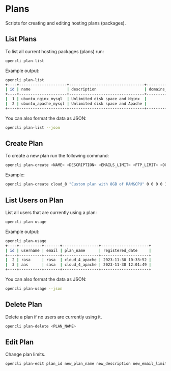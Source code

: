 # Plans

Scripts for creating and editing hosting plans (packages).

## List Plans

To list all current hosting packages (plans) run:

```bash
opencli plan-list
```

Example output:
```bash
opencli plan-list
+----+---------------------+---------------------------------+---------------+----------------+-------------+-----------+------------+--------------+----------+------+------+------------------+-----------+--------------+
| id | name                | description                     | domains_limit | websites_limit | email_limit | ftp_limit | disk_limit | inodes_limit | db_limit | cpu  | ram  | docker_image     | bandwidth | storage_file |
+----+---------------------+---------------------------------+---------------+----------------+-------------+-----------+------------+--------------+----------+------+------+------------------+-----------+--------------+
|  1 | ubuntu_nginx_mysql  | Unlimited disk space and Nginx  |             0 |             10 |           0 |         0 | 10 GB      |      1000000 |        0 | 1    | 1g   | openpanel/nginx  |       100 | 0 GB         |
|  2 | ubuntu_apache_mysql | Unlimited disk space and Apache |             0 |             10 |           0 |         0 | 10 GB      |      1000000 |        0 | 1    | 1g   | openpanel/apache |       100 | 0 GB         |
+----+---------------------+---------------------------------+---------------+----------------+-------------+-----------+------------+--------------+----------+------+------+------------------+-----------+--------------+
```

You can also format the data as JSON:

```bash
opencli plan-list --json
```

## Create Plan

To create a new plan run the following command:

```bash
opencli plan-create <NAME> <DESCRIPTION> <EMAILS_LIMIT> <FTP_LIMIT> <DOMAINS_LIMIT> <WEBSITES_LIMIT> <DISK_LIMIT> <INODES_LIMITS> <DATABASES_LIMIT> <CPU_LIMIT> <RAM_LIMIT> <DOCKER_IMAGE> <PORT_SPEED_LIMIT> <STORAGE_FILE>
```

Example:
```bash
opencli plan-create cloud_8 "Custom plan with 8GB of RAM&CPU" 0 0 0 0 15 500000 0 8 8 nginx 200 10
```

## List Users on Plan

List all users that are currently using a plan:

```bash
opencli plan-usage
```

Example output:
```bash
opencli plan-usage
+----+----------+-------+----------------+---------------------+
| id | username | email | plan_name      | registered_date     |
+----+----------+-------+----------------+---------------------+
|  2 | rasa     | rasa  | cloud_4_apache | 2023-11-30 10:33:52 |
|  3 | aas      | sasa  | cloud_4_apache | 2023-11-30 12:01:49 |
+----+----------+-------+----------------+---------------------+
```

You can also format the data as JSON:

```bash
opencli plan-usage --json
```

## Delete Plan

Delete a plan if no users are currently using it.

```bash
opencli plan-delete <PLAN_NAME> 
```

## Edit Plan

Change plan limits.

```bash
opencli plan-edit plan_id new_plan_name new_description new_email_limit new_ftp_limit new_domains_limit new_websites_limit new_disk_limit new_inodes_limit new_db_limit new_cpu new_ram new_docker_image new_bandwidth new_storage_file
```
